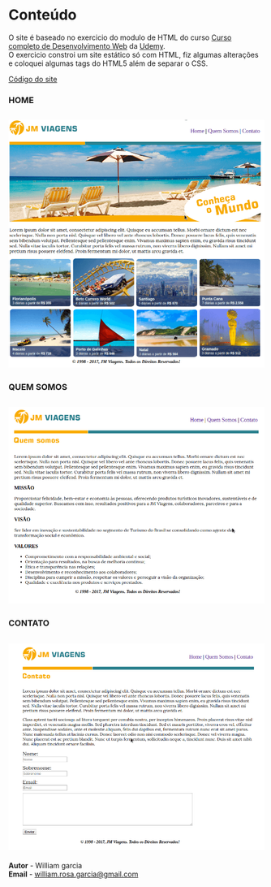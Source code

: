  # Conteúdo

O site é baseado no exercicio do modulo de HTML do curso [Curso completo de Desenvolvimento Web](https://www.udemy.com/curso-completo-do-desenvolvedor-web) da [Udemy](https://www.udemy.com).  
O exercicio constroi um site estático só com HTML, fiz algumas alterações e coloquei algumas tags do HTML5 além de separar o CSS.  

[Código do site](https://github.com/phewill/HTML/tree/master/Simple-site)  

### HOME  
![Imagem da página home do site](../imagens-dos-projetos/g-img/1.png)  
--------------------------------------------------------

### QUEM SOMOS  
![Imagem da página Quem somos do site](../imagens-dos-projetos/g-img/2.png)  
--------------------------------------------------------

### CONTATO  
![Imagem da página contato do site](../imagens-dos-projetos/g-img/3.png)  
--------------------------------------------------------

**Autor** - William garcia  
**Email** - william.rosa.garcia@gmail.com  
